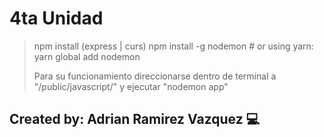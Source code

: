 # 4ta Unidad
> npm install (express | curs)
> npm install -g nodemon # or using yarn: yarn global add nodemon
> 
> Para su funcionamiento direccionarse dentro de terminal a "/public/javascript/" y ejecutar "nodemon app" 

## Created by: Adrian Ramirez Vazquez 💻 